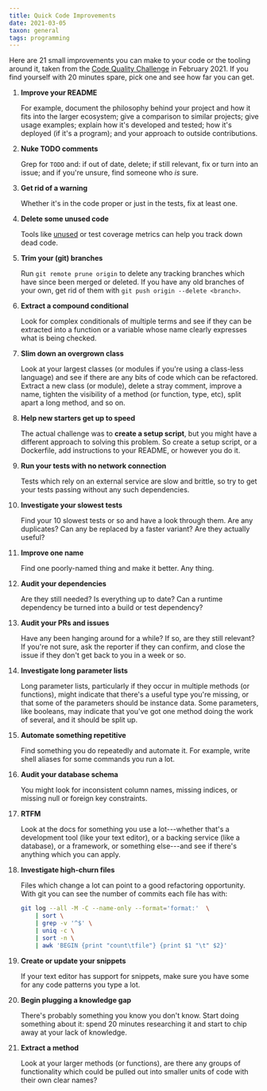 ```yaml
---
title: Quick Code Improvements
date: 2021-03-05
taxon: general
tags: programming
---
```


Here are 21 small improvements you can make to your code or the
tooling around it, taken from the [Code Quality Challenge][] in
February 2021.  If you find yourself with 20 minutes spare, pick one
and see how far you can get.

[Code Quality Challenge]: https://www.codequalitychallenge.com/

1. **Improve your README**

    For example, document the philosophy behind your project and how
    it fits into the larger ecosystem; give a comparison to similar
    projects; give usage examples; explain how it's developed and
    tested; how it's deployed (if it's a program); and your approach
    to outside contributions.

2. **Nuke TODO comments**

    Grep for `TODO` and: if out of date, delete; if still relevant,
    fix or turn into an issue; and if you're unsure, find someone who
    *is* sure.

3. **Get rid of a warning**

    Whether it's in the code proper or just in the tests, fix at least
    one.

4. **Delete some unused code**

    Tools like [unused][] or test coverage metrics can help you track
    down dead code.

5. **Trim your (git) branches**

    Run `git remote prune origin` to delete any tracking branches
    which have since been merged or deleted.  If you have any old
    branches of your own, get rid of them with `git push origin
    --delete <branch>`.

6. **Extract a compound conditional**

    Look for complex conditionals of multiple terms and see if they
    can be extracted into a function or a variable whose name clearly
    expresses what is being checked.

7. **Slim down an overgrown class**

    Look at your largest classes (or modules if you're using a
    class-less language) and see if there are any bits of code which
    can be refactored.  Extract a new class (or module), delete a
    stray comment, improve a name, tighten the visibility of a method
    (or function, type, etc), split apart a long method, and so on.

8. **Help new starters get up to speed**

    The actual challenge was to **create a setup script**, but you
    might have a different approach to solving this problem.  So
    create a setup script, or a Dockerfile, add instructions to your
    README, or however you do it.

9. **Run your tests with no network connection**

    Tests which rely on an external service are slow and brittle, so
    try to get your tests passing without any such dependencies.

10. **Investigate your slowest tests**

    Find your 10 slowest tests or so and have a look through them.
    Are any duplicates?  Can any be replaced by a faster variant?  Are
    they actually useful?

11. **Improve one name**

    Find one poorly-named thing and make it better.  Any thing.

12. **Audit your dependencies**

    Are they still needed?  Is everything up to date?  Can a runtime
    dependency be turned into a build or test dependency?

13. **Audit your PRs and issues**

    Have any been hanging around for a while?  If so, are they still
    relevant?  If you're not sure, ask the reporter if they can
    confirm, and close the issue if they don't get back to you in a
    week or so.

14. **Investigate long parameter lists**

    Long parameter lists, particularly if they occur in multiple
    methods (or functions), might indicate that there's a useful type
    you're missing, or that some of the parameters should be instance
    data.  Some parameters, like booleans, may indicate that you've
    got one method doing the work of several, and it should be split
    up.

15. **Automate something repetitive**

    Find something you do repeatedly and automate it.  For example,
    write shell aliases for some commands you run a lot.

16. **Audit your database schema**

    You might look for inconsistent column names, missing indices, or
    missing null or foreign key constraints.

17. **RTFM**

    Look at the docs for something you use a lot---whether that's a
    development tool (like your text editor), or a backing service
    (like a database), or a framework, or something else---and see if
    there's anything which you can apply.

18. **Investigate high-churn files**

    Files which change a lot can point to a good refactoring
    opportunity.  With git you can see the number of commits each file
    has with:

    ```bash
    git log --all -M -C --name-only --format='format:'  \
        | sort \
        | grep -v '^$' \
        | uniq -c \
        | sort -n \
        | awk 'BEGIN {print "count\tfile"} {print $1 "\t" $2}'
    ```

19. **Create or update your snippets**

    If your text editor has support for snippets, make sure you have
    some for any code patterns you type a lot.

20. **Begin plugging a knowledge gap**

    There's probably something you know you don't know.  Start doing
    something about it: spend 20 minutes researching it and start to
    chip away at your lack of knowledge.

21. **Extract a method**

    Look at your larger methods (or functions), are there any groups
    of functionality which could be pulled out into smaller units of
    code with their own clear names?

[unused]: https://unused.codes/
